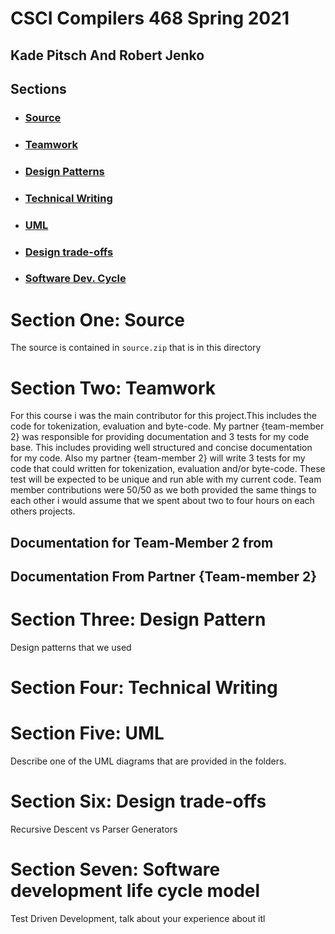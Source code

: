 # CSCI Compilers 468 Spring 2021
## Kade Pitsch And Robert Jenko

## Sections
* ### [Source](#section-one)
* ### [Teamwork](#section-two-teamwork)
* ### [Design Patterns](#section-three-design-pattern)
* ### [Technical Writing](#section-four-technical-writing)
* ### [UML](#section-five-uml)
* ### [Design trade-offs](#section-six-design-trade-offs)
* ### [Software Dev. Cycle](#section-seven-software-development-life-cycle-model)


# Section One: Source
The source is contained in `source.zip` that is in this directory
# Section Two: Teamwork
For this course i was the main contributor for this project.This includes the code for 
tokenization, evaluation and byte-code. My partner {team-member 2} was responsible for 
providing documentation and 3 tests for my code base. This includes providing well structured
and concise documentation for my code. Also my partner {team-member 2} will write 3 tests for
my code that could written for tokenization, evaluation and/or byte-code. These test will be expected 
to be unique and run able with my current code. Team member contributions were 50/50 as we both
provided the same things to each other i would
assume that we spent about two to four hours on each others
projects.  

## Documentation for Team-Member 2 from

## Documentation From Partner {Team-member 2}

# Section Three: Design Pattern
Design patterns that we used 
# Section Four: Technical Writing
# Section Five: UML
Describe one of the UML diagrams that are provided in the folders.

# Section Six: Design trade-offs
Recursive Descent vs Parser Generators
# Section Seven: Software development life cycle model
Test Driven Development, talk about your experience about itl
